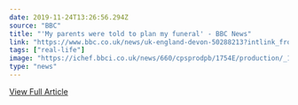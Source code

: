 ```yaml
---
date: 2019-11-24T13:26:56.294Z 
source: "BBC" 
title: "'My parents were told to plan my funeral' - BBC News" 
link: "https://www.bbc.co.uk/news/uk-england-devon-50288213?intlink_from_url=https://www.bbc.co.uk/news/topics/cz4pr2gdgvgt/inspiring-stories&link_location=live-reporting-story" 
tags: ["real-life"]
image: "https://ichef.bbci.co.uk/news/660/cpsprodpb/1754E/production/_109566559_p1070527.jpg" 
type: "news"
---
```


<a href='https://www.bbc.co.uk/news/uk-england-devon-50288213?intlink_from_url=https://www.bbc.co.uk/news/topics/cz4pr2gdgvgt/inspiring-stories&link_location=live-reporting-story' class='btn' target='_blank'>View Full Article</a>